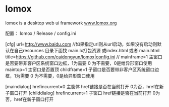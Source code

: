 lomox
=====

lomox is a desktop web ui framework 
www.lomox.org


配置：
lomox / Release / config.ini 

[cfg]
url=http://www.baidu.com //如果指定url则从url启动，如果没有启动则默认在自己resources 目录下面找 main.lx打包资源 或index.html 或者 main.html  
title=https://github.com/caidongyun/lomox|config.ini // 
mainframe=1  主窗口是否要带非客户区系统窗口边框，1为需要 0 为不需要，0是给异形窗口使用
maintop=1 主窗口是否置顶
childframe=1 子窗口是否要带非客户区系统窗口边框，1为需要 0 为不需要，0是给异形窗口使用

[maindialog]
hrefincurrent=0 主窗体 href链接是否在当前打开 0为否，href在新子窗口打开
[childdialog]
hrefincurrent=1 子窗口  href链接是否在当前打开 0为否，href在新子窗口打开

 
